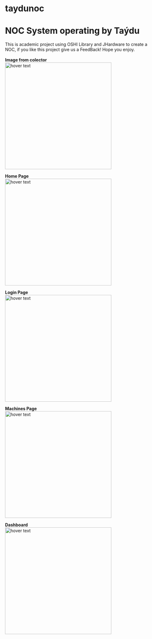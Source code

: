 # taydunoc
<h1>NOC System operating by Taýdu</h1>
This is academic project using OSHI Library and JHardware to create a NOC, if you like this project give us a FeedBack!
Hope you enjoy.
  <br>
  <br>
  <b><span align="center">Image from colector</span></b>
  <br>
  <img align="center" src="https://i.imgur.com/DC33njQ.png" width="350" title="hover text">

  <b><span align="center">Home Page</span></b>
  <br>
  <img src="https://i.imgur.com/cL3r7VY.png" width="350" title="hover text">

  <b><span >Login Page</span></b>
  <br>
  <img src="https://i.imgur.com/N19ffUO.png" width="350" title="hover text">

  <b><span align="center">Machines Page</span></b>
  <br>
  <img src="https://i.imgur.com/Bn3eTTA.png" width="350" title="hover text">
  
  <b><span >Dashboard</span></b>
  <br>
  <img src="https://i.imgur.com/ts2Ivy3.png" width="350" title="hover text">
  
